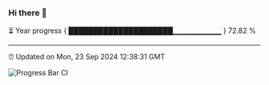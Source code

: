 ### Hi there 👋

⏳ Year progress { █████████████████████▁▁▁▁▁▁▁▁▁ } 72.82 %

---

⏰ Updated on Mon, 23 Sep 2024 12:38:31 GMT

![Progress Bar CI](https://github.com/liununu/liununu/workflows/Progress%20Bar%20CI/badge.svg)
